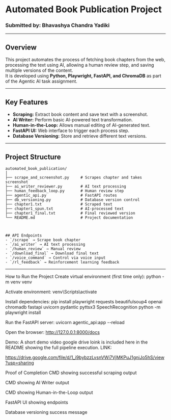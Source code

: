 # Automated Book Publication Project

### Submitted by: Bhavashya Chandra Yadiki

---

## Overview

This project automates the process of fetching book chapters from the web, processing the text using AI, allowing a human review step, and saving multiple versions of the content.  
It is developed using **Python, Playwright, FastAPI, and ChromaDB** as part of the Agentic AI task assignment.

---

## Key Features

- **Scraping:** Extract book content and save text with a screenshot.  
- **AI Writer:** Perform basic AI-powered text transformation.  
- **Human-in-the-Loop:** Allows manual editing of AI-generated text.  
- **FastAPI UI:** Web interface to trigger each process step.  
- **Database Versioning:** Store and retrieve different text versions.  

---

## Project Structure
```
automated_book_publication/
│
├── scrape_and_screenshot.py     # Scrapes chapter and takes screenshot
├── ai_writer_reviewer.py        # AI text processing
├── human_feedback_loop.py       # Human review step
├── agentic_api.py               # FastAPI routes
├── db_versioning.py             # Database version control
├── chapter1.txt                 # Scraped text
├── chapter1_spun.txt            # AI-processed text
├── chapter1_final.txt           # Final reviewed version
└── README.md                    # Project documentation



## API Endpoints
- `/scrape` → Scrape book chapter
- `/ai_writer` → AI text processing
- `/human_review` → Manual review
- `/download_final` → Download final text
- `/voice_command` → Control via voice input
- `/rl_feedback` → Reinforcement learning feedback

```

---

How to Run the Project
Create virtual environment (first time only):
python -m venv venv

Activate environment:
venv\Scripts\activate

Install dependencies:
pip install playwright requests beautifulsoup4 openai chromadb fastapi uvicorn pydantic pyttsx3 SpeechRecognition
python -m playwright install

Run the FastAPI server:
uvicorn agentic_api:app --reload

Open the browser:
http://127.0.0.1:8000/docs


Demo:
A short demo video google drive loink is included here in the README  showing the full pipeline execution.
LINK:

https://drive.google.com/file/d/1_i9bybzzLvsnVWi7VjMKPuJ1gniJo5hS/view?usp=sharing




Proof of Completion
CMD showing successful scraping output

CMD showing AI Writer output

CMD showing Human-in-the-Loop output

FastAPI UI showing endpoints

Database versioning success message


